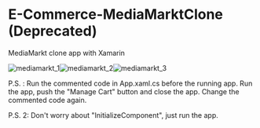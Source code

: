 # E-Commerce-MediaMarktClone (Deprecated)
 MediaMarkt clone app with Xamarin
 
![mediamarkt_1](https://user-images.githubusercontent.com/60571747/125275739-1078bb00-e318-11eb-97bc-d253801bf04f.gif)![mediamarkt_2](https://user-images.githubusercontent.com/60571747/125275745-12427e80-e318-11eb-9df8-0d6cb1d897ad.gif)![mediamarkt_3](https://user-images.githubusercontent.com/60571747/125275749-12db1500-e318-11eb-80a3-2f1bd8012ddd.gif)

P.S. : Run the commented code in App.xaml.cs before the running app. Run the app, push the "Manage Cart" button and close the app. Change the commented code again.

P.S. 2: Don't worry about "InitializeComponent", just run the app.
